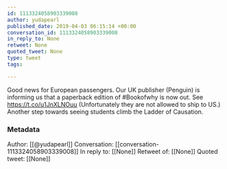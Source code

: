 ```yaml
---
id: 1113324058903339008
author: yudapearl
published_date: 2019-04-03 06:15:14 +00:00
conversation_id: 1113324058903339008
in_reply_to: None
retweet: None
quoted_tweet: None
type: tweet
tags:

---
```


Good news for European passengers. Our UK publisher (Penguin) is informing us that a paperback edition of #Bookofwhy is now out.  See https://t.co/u1JnXLNOuu
(Unfortunately they are not allowed to ship to US.)
Another step towards seeing students climb the Ladder of Causation.

### Metadata

Author: [[@yudapearl]]
Conversation: [[conversation-1113324058903339008]]
In reply to: [[None]]
Retweet of: [[None]]
Quoted tweet: [[None]]
